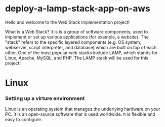 # deploy-a-lamp-stack-app-on-aws

Hello and welcome to the Web Stack Implementation project!

What is a Web Stack? It is is a group of software components, used to implement or set up various applications (for example, a website). The "stack" refers to the specific layered components (e.g. OS system, webserver, script interpreter, and database) which are built on top of each other. One of the most popular web stacks include LAMP, which stands for Linux, Apache, MySQL, and PHP. The LAMP stack will be used for this project!

# Linux


### Setting up a virture environment

Linux is an operating system that manages the underlying hardware on your PC. It is an open-source software that is used worldwide. It is flexible and easy to configure.

